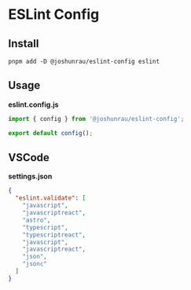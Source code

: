 # ESLint Config

## Install

```shell
pnpm add -D @joshunrau/eslint-config eslint
```

## Usage

**eslint.config.js**

```javascript
import { config } from '@joshunrau/eslint-config';

export default config();
```

## VSCode

**settings.json**

```json
{
  "eslint.validate": [
    "javascript",
    "javascriptreact",
    "astro",
    "typescript",
    "typescriptreact",
    "javascript",
    "javascriptreact",
    "json",
    "jsonc"
  ]
}
```